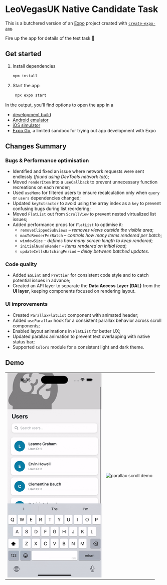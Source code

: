 # LeoVegasUK Native Candidate Task

This is a butchered version of an [Expo](https://expo.dev) project created with [`create-expo-app`](https://www.npmjs.com/package/create-expo-app).

Fire up the app for details of the test task 🦁

## Get started

1. Install dependencies

   ```bash
   npm install
   ```

2. Start the app

   ```bash
    npx expo start
   ```

In the output, you'll find options to open the app in a

- [development build](https://docs.expo.dev/develop/development-builds/introduction/)
- [Android emulator](https://docs.expo.dev/workflow/android-studio-emulator/)
- [iOS simulator](https://docs.expo.dev/workflow/ios-simulator/)
- [Expo Go](https://expo.dev/go), a limited sandbox for trying out app development with Expo


## Changes Summary

### Bugs & Performance optimisation

- Identified and fixed an issue where network requests were sent endlessly (_found using DevTools network tab_);
- Moved `renderItem` into a `useCallback` to prevent unnecessary function recreations on each render;
- Used `useMemo` for filtered users to ensure recalculation only when `query` or `users` dependencies changed;
- Updated `keyExtractor` to avoid using the array index as a `key` to prevent confusing bugs during list reordering;
- Moved `FlatList` out from `ScrollView` to prevent nested virtualized list issues;
- Added performance props for `FlatList` to optimise it:
  - `removeClippedSubviews` – _removes views outside the visible area_;
  - `maxToRenderPerBatch` – _controls how many items rendered per batch_;
  - `windowSize` – _defines how many screen length to keep rendered_;
  - `initialNumToRender` – _items rendered on initial load_;
  - `updateCellsBatchingPeriod` – _delay between batched updates_.

### Code quality

- Added `ESLint` and `Prettier` for consistent code style and to catch potential issues in advance;
- Created an API layer to separate the **Data Access Layer (DAL)** from the **UI layer**, keeping components focused on rendering layout.

### UI improvements

- Created `ParallaxFlatList` component with animated header;
- Added `useParallax` hook for a consistent parallax behavior across scroll components;
- Enabled layout animations in `FlatList` for better UX;
- Updated parallax animation to prevent text overlapping with native status bar;
- Supported `Colors` module for a consistent light and dark theme.

## Demo

<table> 
  <tr>
    <td><img src="assets/demo/search-users-demo.gif" alt="search users demo" width="300"/></td>
    <td><img src="assets/demo/parallax-scroll-demo.gif" alt="parallax scroll demo" width="300"/></td>
  </tr>
</table>
